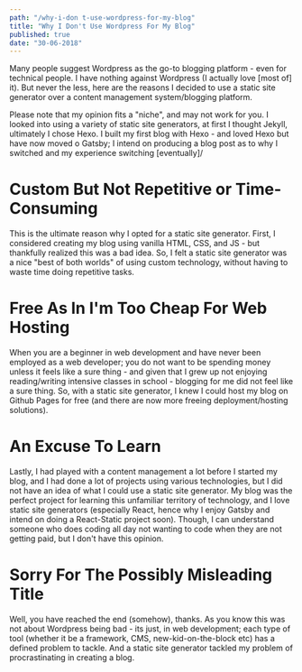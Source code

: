 ```yaml
--- 
path: "/why-i-don t-use-wordpress-for-my-blog"
title: "Why I Don't Use Wordpress For My Blog" 
published: true
date: "30-06-2018" 
---
```


Many people suggest Wordpress as the go-to blogging platform - even for technical people. I have nothing against Wordpress (I actually love [most of] it). But never the less, here are the reasons I decided to use a static site generator over a content management system/blogging platform.  
<!-- more --> 

Please note that my opinion fits a "niche", and may not work for you. I looked into using a variety of static site generators, at first I thought Jekyll, ultimately I chose Hexo. I built my first blog with Hexo - and loved Hexo but have now moved o Gatsby; I intend on producing a blog post as to why I switched and my experience switching [eventually]/ 

 # Custom But Not Repetitive or Time-Consuming 
This is the ultimate reason why I opted for a static site generator. First, I considered creating my blog using vanilla HTML, CSS, and JS - but thankfully realized this was a bad idea.  So, I felt a static site generator was a nice "best of both worlds" of using custom technology, without having to waste time doing repetitive tasks. 

# Free As In I'm Too Cheap For Web Hosting 
When you are a beginner in web development and have never been employed as a web developer; you do not want to be spending money unless it feels like a sure thing - and given that I grew up not enjoying reading/writing intensive classes in school - blogging for me did not feel like  a sure thing. So, with a static site generator, I knew I could host my blog on Github Pages for free (and there are now more freeing deployment/hosting solutions). 

# An Excuse To Learn 
Lastly, I had played with a content management a lot before I started my blog, and I had done a lot of projects using various technologies, but I did not have an idea of what I could use a static site generator. My blog was the perfect project for learning this unfamiliar territory of technology, and I love static site generators (especially React, hence why I enjoy Gatsby and intend on doing a React-Static project soon). Though, I can understand someone who does coding all day not wanting to code when they are not getting paid, but I don't have this opinion. 

# Sorry For The Possibly Misleading Title 
Well, you have reached the end (somehow), thanks. As you know this was not about Wordpress being bad - its just, in web development; each type of tool (whether it be a framework, CMS, new-kid-on-the-block etc) has a defined problem to tackle. And a static site generator tackled my problem of procrastinating in creating a blog. 
